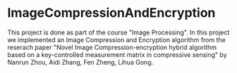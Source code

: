 # ImageCompressionAndEncryption
This project is done as part of the course "Image Processing". In this project we implemented an Image Compression and Encryption algorithm from the reserach paper "Novel Image Compression-encryption hybrid algorithm based on a key-controlled measurement matrix in compressive sensing" by Nanrun Zhou, Aidi Zhang, Fen Zheng, Lihua Gong.
